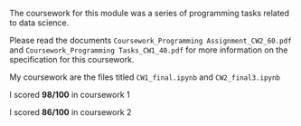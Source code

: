 The coursework for this module was a series of programming tasks related to data science.

Please read the documents `Coursework_Programming Assignment_CW2_60.pdf` and `Coursework_Programming Tasks_CW1_40.pdf` for more information on the specification for this coursework.

My coursework are the files titled `CW1_final.ipynb` and `CW2_final3.ipynb`

I scored **98/100** in coursework 1

I scored **86/100** in coursework 2
